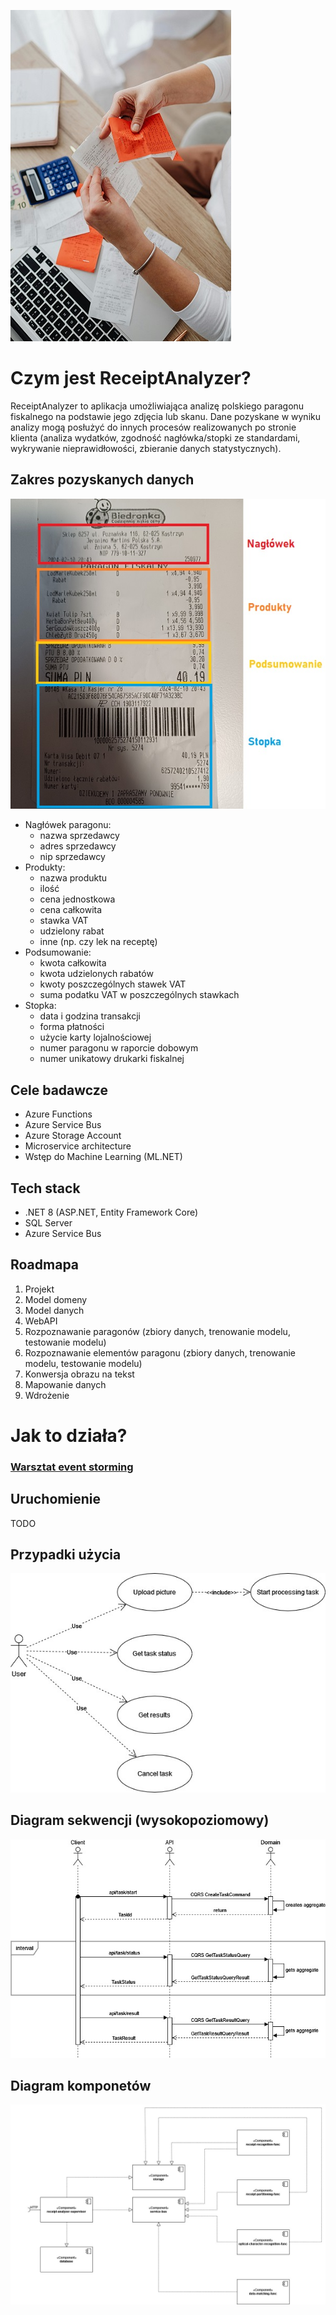 ![attention](./docs/images/attention-attracter.jpg)

# Czym jest ReceiptAnalyzer?

ReceiptAnalyzer to aplikacja umożliwiająca analizę polskiego paragonu fiskalnego na podstawie jego zdjęcia lub skanu. Dane pozyskane w wyniku analizy mogą posłużyć do innych procesów realizowanych po stronie klienta (analiza wydatków, zgodność nagłówka/stopki ze standardami, wykrywanie nieprawidłowości, zbieranie danych statystycznych).

## Zakres pozyskanych danych
![receipt schema](./docs/images/receipt-schema.jpg)
+ Nagłówek paragonu:
	* nazwa sprzedawcy
	* adres sprzedawcy
	* nip sprzedawcy
+ Produkty: 
	* nazwa produktu
	* ilość
	* cena jednostkowa
	* cena całkowita
	* stawka VAT
	* udzielony rabat
	* inne (np. czy lek na receptę)
+ Podsumowanie: 
	* kwota całkowita
	* kwota udzielonych rabatów
	* kwoty poszczególnych stawek VAT
	* suma podatku VAT w poszczególnych stawkach
+ Stopka: 
	* data i godzina transakcji
	* forma płatności
	* użycie karty lojalnościowej
	* numer paragonu w raporcie dobowym
	* numer unikatowy drukarki fiskalnej

## Cele badawcze
+ Azure Functions
+ Azure Service Bus
+ Azure Storage Account
+ Microservice architecture
+ Wstęp do Machine Learning (ML.NET)

## Tech stack
+ .NET 8 (ASP.NET, Entity Framework Core)
+ SQL Server
+ Azure Service Bus

## Roadmapa
1. Projekt
2. Model domeny
3. Model danych
4. WebAPI
5. Rozpoznawanie paragonów (zbiory danych, trenowanie modelu, testowanie modelu)
6. Rozpoznawanie elementów paragonu (zbiory danych, trenowanie modelu, testowanie modelu)
7. Konwersja obrazu na tekst 
8. Mapowanie danych
9. Wdrożenie

# Jak to działa?
### [Warsztat event storming](https://miro.com/app/board/uXjVNlpnhk4=/?share_link_id=300171823287)

## Uruchomienie
TODO

## Przypadki użycia
![use case diagram](./docs/diagrams/use-case-diagram.jpg)

## Diagram sekwencji (wysokopoziomowy)
![sequence diagram basic](./docs/diagrams/sequence-diagram-basic.jpg)

## Diagram komponetów
![component diagram](./docs/diagrams/component-diagram.jpg)
